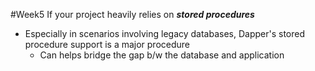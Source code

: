 #Week5 
If your project heavily relies on ***stored procedures***
- Especially in scenarios involving legacy databases, Dapper's stored procedure support is a major procedure
	- Can helps bridge the gap b/w the database and application
